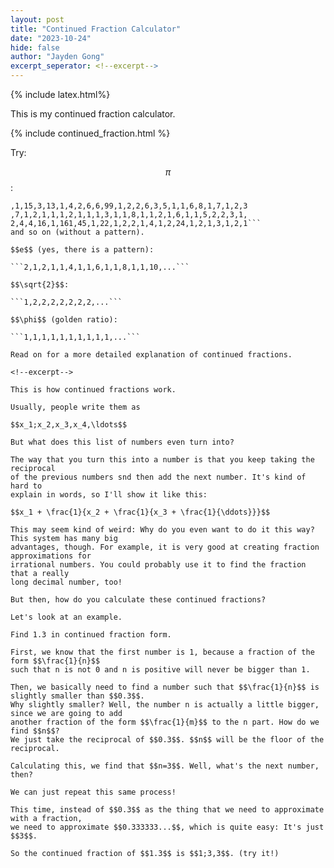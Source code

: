 ```yaml
---
layout: post
title: "Continued Fraction Calculator"
date: "2023-10-24"
hide: false
author: "Jayden Gong"
excerpt_seperator: <!--excerpt-->
---
```


{% include latex.html%}

This is my continued fraction calculator.

{% include continued_fraction.html %}

Try:

$$π$$:

```3,7,15,1,292,1,1,1,2,1,3,1,14,2,1,1,2,2,2,2,1,84,2,1
,1,15,3,13,1,4,2,6,6,99,1,2,2,6,3,5,1,1,6,8,1,7,1,2,3
,7,1,2,1,1,1,2,1,1,1,3,1,1,8,1,1,2,1,6,1,1,5,2,2,3,1,
2,4,4,16,1,161,45,1,22,1,2,2,1,4,1,2,24,1,2,1,3,1,2,1```
and so on (without a pattern).

$$e$$ (yes, there is a pattern):

```2,1,2,1,1,4,1,1,6,1,1,8,1,1,10,...```

$$\sqrt{2}$$:

```1,2,2,2,2,2,2,2,...```

$$\phi$$ (golden ratio):

```1,1,1,1,1,1,1,1,1,1,...```

Read on for a more detailed explanation of continued fractions.

<!--excerpt-->

This is how continued fractions work.

Usually, people write them as

$$x_1;x_2,x_3,x_4,\ldots$$

But what does this list of numbers even turn into?

The way that you turn this into a number is that you keep taking the reciprocal
of the previous numbers snd then add the next number. It's kind of hard to
explain in words, so I'll show it like this:

$$x_1 + \frac{1}{x_2 + \frac{1}{x_3 + \frac{1}{\ddots}}}$$

This may seem kind of weird: Why do you even want to do it this way? This system has many big
advantages, though. For example, it is very good at creating fraction approximations for
irrational numbers. You could probably use it to find the fraction that a really
long decimal number, too!

But then, how do you calculate these continued fractions?

Let's look at an example.

Find 1.3 in continued fraction form.

First, we know that the first number is 1, because a fraction of the form $$\frac{1}{n}$$
such that n is not 0 and n is positive will never be bigger than 1.

Then, we basically need to find a number such that $$\frac{1}{n}$$ is slightly smaller than $$0.3$$.
Why slightly smaller? Well, the number n is actually a little bigger, since we are going to add
another fraction of the form $$\frac{1}{m}$$ to the n part. How do we find $$n$$?
We just take the reciprocal of $$0.3$$. $$n$$ will be the floor of the reciprocal.

Calculating this, we find that $$n=3$$. Well, what's the next number, then?

We can just repeat this same process!

This time, instead of $$0.3$$ as the thing that we need to approximate with a fraction,
we need to approximate $$0.333333...$$, which is quite easy: It's just $$3$$.

So the continued fraction of $$1.3$$ is $$1;3,3$$. (try it!)